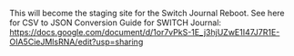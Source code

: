 This will become the staging site for the Switch Journal Reboot.
See here for CSV to JSON Conversion Guide for SWITCH Journal: https://docs.google.com/document/d/1or7vPkS-1E_j3hjUZwE1I47J7R1E-OIA5CieJMlsRNA/edit?usp=sharing
